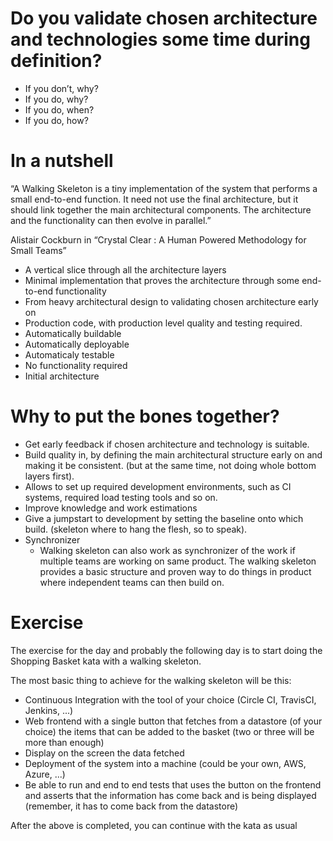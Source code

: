 # Do you validate chosen architecture and technologies some time during definition?
  * If you don’t, why?
  * If you do, why?
  * If you do, when?
  * If you do, how?

# In a nutshell
“A Walking Skeleton is a tiny implementation of the system that performs a small end-to-end function. It need not use the final architecture, but it should link together the main architectural components. The architecture and the functionality can then evolve in parallel.”

Alistair Cockburn in “Crystal Clear : A Human Powered Methodology for Small Teams”

* A vertical slice through all the architecture layers
* Minimal implementation that proves the architecture through some end-to-end functionality
* From heavy architectural design to validating chosen architecture early on
* Production code, with production level quality and testing required.
* Automatically buildable
* Automatically deployable
* Automaticaly testable
* No functionality required
* Initial architecture

# Why to put the bones together?
* Get early feedback if chosen architecture and technology is suitable.
* Build quality in, by defining the main architectural structure early on and making it be consistent. (but at the same time, not doing whole bottom layers first).
* Allows to set up required development environments, such as CI systems, required load testing tools and so on.
* Improve knowledge and work estimations
* Give a jumpstart to development by setting the baseline onto which build. (skeleton where to hang the flesh, so to speak).
* Synchronizer
  * Walking skeleton can also work as synchronizer of the work if multiple teams are working on same product. The walking skeleton provides a basic structure and proven way to do things in product where independent teams can then build on.

# Exercise
The exercise for the day and probably the following day is to start doing the Shopping Basket kata with a walking skeleton.

The most basic thing to achieve for the walking skeleton will be this:
- Continuous Integration with the tool of your choice (Circle CI, TravisCI, Jenkins, ...)
- Web frontend with a single button that fetches from a datastore (of your choice) the items that can be added to the basket (two or three will be more than enough)
- Display on the screen the data fetched
- Deployment of the system into a machine (could be your own, AWS, Azure, ...)
- Be able to run and end to end tests that uses the button on the frontend and asserts that the information has come back and is being displayed (remember, it has to come back from the datastore)

After the above is completed, you can continue with the kata as usual